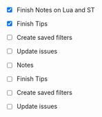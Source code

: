 - [x] Finish Notes on Lua and ST
- [x] Finish Tips
- [ ] Create saved filters
- [ ] Update issues


- [ ] Notes
- [ ] Finish Tips
- [ ] Create saved filters
- [ ] Update issues



